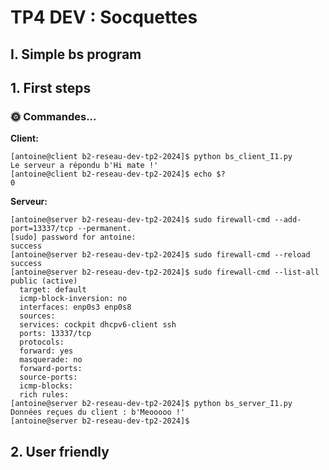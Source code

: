 # TP4 DEV : Socquettes

## I. Simple bs program

## 1. First steps

### 🌞 Commandes...

**Client:**
```
[antoine@client b2-reseau-dev-tp2-2024]$ python bs_client_I1.py 
Le serveur a répondu b'Hi mate !'
[antoine@client b2-reseau-dev-tp2-2024]$ echo $?
0
```

**Serveur:**
```
[antoine@server b2-reseau-dev-tp2-2024]$ sudo firewall-cmd --add-port=13337/tcp --permanent.
[sudo] password for antoine: 
success
[antoine@server b2-reseau-dev-tp2-2024]$ sudo firewall-cmd --reload
success
[antoine@server b2-reseau-dev-tp2-2024]$ sudo firewall-cmd --list-all
public (active)
  target: default
  icmp-block-inversion: no
  interfaces: enp0s3 enp0s8
  sources: 
  services: cockpit dhcpv6-client ssh
  ports: 13337/tcp
  protocols: 
  forward: yes
  masquerade: no
  forward-ports: 
  source-ports: 
  icmp-blocks: 
  rich rules: 
[antoine@server b2-reseau-dev-tp2-2024]$ python bs_server_I1.py 
Données reçues du client : b'Meooooo !'
[antoine@server b2-reseau-dev-tp2-2024]$ 
```

## 2. User friendly